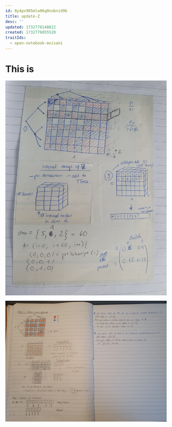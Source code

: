 ```yaml
---
id: 8y4px905mlw06q0nobnid9b
title: update-Z
desc: ''
updated: 1732778148822
created: 1732776855528
traitIds:
  - open-notebook-mvisani
---
```


# This is 
![](assets/images/20241127_103342.jpg)

![](assets/images/20241127_153314.jpg)